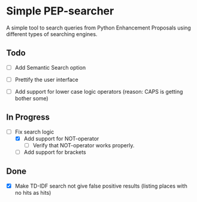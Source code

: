 # Simple PEP-searcher

A simple tool to search queries from Python Enhancement Proposals using
different types of searching engines.

## Todo

- [ ] Add Semantic Search option

- [ ] Prettify the user interface

- [ ] Add support for lower case logic operators (reason: CAPS is getting bother some)

## In Progress

- [ ] Fix search logic
  - [x] Add support for NOT-operator
    - [ ] Verify that NOT-operator works properly.
  - [ ] Add support for brackets

## Done

- [x] Make TD-IDF search not give false positive results (listing places with no hits as hits)


